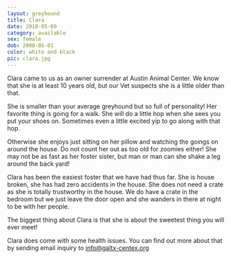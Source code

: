 ```yaml
---
layout: greyhound
title: Clara
date: 2018-05-09
category: available
sex: female
dob: 2008-05-01
color: white and black
pic: clara.jpg
---
```


Clara came to us as an owner surrender at Austin Animal Center. We know that she is at least 10 years old, but our Vet suspects she is a little older than that.

She is smaller than your average greyhound but so full of personality! Her favorite thing is going for a walk. She will do a little hop when she sees you put your shoes on. Sometimes even a little excited yip to go along with that hop. 

Otherwise she enjoys just sitting on her pillow and watching the goings on around the house.  Do not count her out as too old for zoomies either! She may not be as fast as her foster sister, but man or man can she shake a leg around the back yard!

Clara has been the easiest foster that we have had thus far.  She is house broken, she has had zero accidents in the house. She does not need  a crate as she is totally trustworthy in the house.  We do have a crate in the bedroom but we just leave the door open and she wanders in there at night to be with her people.

The biggest thing about Clara is that she is about the sweetest thing you will ever meet!

Clara does come with some health issues. You can find out more about that by sending email inquiry to [info@galtx-centex.org](mailto:info@galtx-centex.org)
